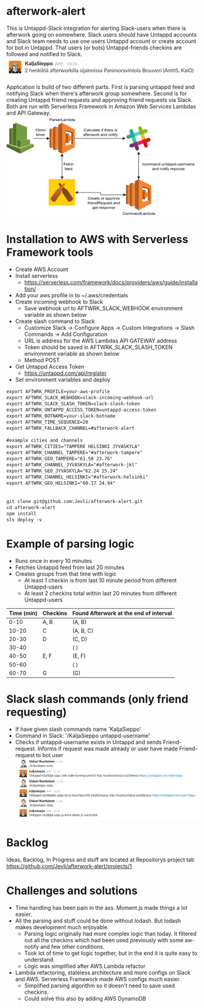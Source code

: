 # afterwork-alert
This is Untappd-Slack integration for alerting Slack-users when there is afterwork going on somewhere. Slack users should have Untappd accounts and Slack team needs to use one users Untappd account or create account for bot in Untappd. That users (or bots) Untappd-friends checkins are followed and notified to Slack.
![alt text](https://raw.githubusercontent.com/jevli/afterwork-alert/master/images/notify.png)

Application is build of two different parts. First is parsing untappd feed and notifying Slack when there's afterwork group somewhere. Second is for creating Untappd friend requests and approving friend requests via Slack. Both are run with Serverless Framework in Amazon Web Services Lambdas and API Gateway. 
![alt text](https://raw.githubusercontent.com/jevli/afterwork-alert/master/images/drawio.png)

# Installation to AWS with Serverless Framework tools
* Create AWS Account
* Install serverless
    * https://serverless.com/framework/docs/providers/aws/guide/installation/
* Add your aws profile in to ~/.aws/credentials
* Create incoming webhook to Slack
    * Save webhook url to AFTWRK_SLACK_WEBHOOK environment variable as shown below
* Create slash command to Slack
    * Customize Slack -> Configure Apps -> Custom Integrations -> Slash Commands -> Add Configuration
    * URL is address for the AWS Lambdas API GATEWAY address
    * Token should be saved in AFTWRK_SLACK_SLASH_TOKEN environment variable as shown below
    * Method POST
* Get Untappd Access Token
    * https://untappd.com/api/register
* Set environment variables and deploy

```
export AFTWRK_PROFILE=your-aws-profile
export AFTWRK_SLACK_WEBHOOK=slack-incoming-webhook-url
export AFTWRK_SLACK_SLASH_TOKEN=slack-slash-token
export AFTWRK_UNTAPPD_ACCESS_TOKEN=untappd-access-token
export AFTWRK_BOTNAME=your-slack-botname
export AFTWRK_TIME_SEQUENCE=20
export AFTWRK_FALLBACK_CHANNEL=#afterwork-alert

#example cities and channels
export AFTWRK_CITIES="TAMPERE HELSINKI JYVASKYLA"
export AFTWRK_CHANNEL_TAMPERE="#afterwork-tampere"
export AFTWRK_GEO_TAMPERE="61.50 23.76"
export AFTWRK_CHANNEL_JYVASKYLA="#afterwork-jkl"
export AFTWRK_GEO_JYVASKYLA="62.24 25.24"
export AFTWRK_CHANNEL_HELSINKI="#afterwork-helsinki"
export AFTWRK_GEO_HELSINKI="60.17 24.94"


git clone git@github.com:Jevli/afterwork-alert.git
cd afterwork-alert
npm install
sls deploy -v
```

# Example of parsing logic
* Runs once in every 10 minutes
* Fetches Untappd feed from last 20 minutes
* Creates groups from that time with logic
    * At least 1 checkin is from last 10 minute period from different Untappd-users
    * At least 2 checkins total within last 20 minutes from different Untappd-users
    
| Time (min) | Checkins | Found Afterwork at the end of interval |
| ---------- | -------- | -------------------------------------- |
| 0-10       | A, B     | (A, B)                                 |
| 10-20      | C        | (A, B, C)                              |
| 20-30      | D        | (C, D)                                 |
| 30-40      |          | ( )                                    |
| 40-50      | E, F     | (E, F)                                 |
| 50-60      |          | ( )                                    |
| 60-70      | G        | (G)                                    |


# Slack slash commands (only friend requesting)
* If have given slash commands name 'KaljaSieppo' 
* Command in Slack: '/KaljaSieppo untappd-username'
* Checks if untappd-username exists in Untappd and sends Friend-request. Informs if request was made already or user have made Friend-request to bot user
![alt text](https://raw.githubusercontent.com/jevli/afterwork-alert/master/images/friendRequest.png)

# Backlog
Ideas, Backlog, In Progress and stuff are located at Repositorys project tab https://github.com/Jevli/afterwork-alert/projects/1

# Challenges and solutions
* Time handling has been pain in the ass. Moment.js made things a lot easier.
* All the parsing and stuff could be done without lodash. But lodash makes development much enjoyable.
    * Parsing logic originally had more complex logic than today. It filtered out all the checkins which had been used previously with some aw-notify and few other conditions.
    * Took lot of time to get logic together, but in the end it is quite easy to understand.
    * Logic was simplified after AWS Lambda refactor
* Lambda refactoring, stateless architecture and more configs on Slack and AWS. Serverless Framework made AWS configs much easier.
    * Simplified parsing algorithm so it doesn't need to save used checkins. 
    * Could solve this also by adding AWS DynamoDB 

